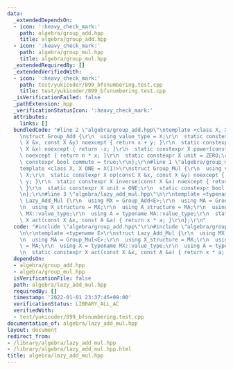 ```yaml
---
data:
  _extendedDependsOn:
  - icon: ':heavy_check_mark:'
    path: algebra/group_add.hpp
    title: algebra/group_add.hpp
  - icon: ':heavy_check_mark:'
    path: algebra/group_mul.hpp
    title: algebra/group_mul.hpp
  _extendedRequiredBy: []
  _extendedVerifiedWith:
  - icon: ':heavy_check_mark:'
    path: test/yukicoder/899_bfsnumbering.test.cpp
    title: test/yukicoder/899_bfsnumbering.test.cpp
  _isVerificationFailed: false
  _pathExtension: hpp
  _verificationStatusIcon: ':heavy_check_mark:'
  attributes:
    links: []
  bundledCode: "#line 2 \"algebra/group_add.hpp\"\ntemplate <class X, X ZERO = X(0)>\r\
    \nstruct Group_Add {\r\n  using value_type = X;\r\n  static constexpr X op(const\
    \ X &x, const X &y) noexcept { return x + y; }\r\n  static constexpr X inverse(const\
    \ X &x) noexcept { return -x; }\r\n  static constexpr X power(const X &x, ll n)\
    \ noexcept { return n * x; }\r\n  static constexpr X unit = ZERO;\r\n  static\
    \ constexpr bool commute = true;\r\n};\r\n#line 1 \"algebra/group_mul.hpp\"\n\
    template <class X, X ONE = X(1)>\r\nstruct Group_Mul {\r\n  using value_type =\
    \ X;\r\n  static constexpr X op(const X &x, const X &y) noexcept { return x *\
    \ y; }\r\n  static constexpr X inverse(const X &x) noexcept { return X(1) / x;\
    \ }\r\n  static constexpr X unit = ONE;\r\n  static constexpr bool commute = true;\r\
    \n};\r\n#line 3 \"algebra/lazy_add_mul.hpp\"\n\r\ntemplate <typename E>\r\nstruct\
    \ Lazy_Add_Mul {\r\n  using MX = Group_Add<E>;\r\n  using MA = Group_Mul<E>;\r\
    \n  using X_structure = MX;\r\n  using A_structure = MA;\r\n  using X = typename\
    \ MX::value_type;\r\n  using A = typename MA::value_type;\r\n  static constexpr\
    \ X act(const X &x, const A &a) { return x * a; }\r\n};\r\n"
  code: "#include \"algebra/group_add.hpp\"\r\n#include \"algebra/group_mul.hpp\"\r\
    \n\r\ntemplate <typename E>\r\nstruct Lazy_Add_Mul {\r\n  using MX = Group_Add<E>;\r\
    \n  using MA = Group_Mul<E>;\r\n  using X_structure = MX;\r\n  using A_structure\
    \ = MA;\r\n  using X = typename MX::value_type;\r\n  using A = typename MA::value_type;\r\
    \n  static constexpr X act(const X &x, const A &a) { return x * a; }\r\n};\r\n"
  dependsOn:
  - algebra/group_add.hpp
  - algebra/group_mul.hpp
  isVerificationFile: false
  path: algebra/lazy_add_mul.hpp
  requiredBy: []
  timestamp: '2022-01-01 23:37:45+09:00'
  verificationStatus: LIBRARY_ALL_AC
  verifiedWith:
  - test/yukicoder/899_bfsnumbering.test.cpp
documentation_of: algebra/lazy_add_mul.hpp
layout: document
redirect_from:
- /library/algebra/lazy_add_mul.hpp
- /library/algebra/lazy_add_mul.hpp.html
title: algebra/lazy_add_mul.hpp
---
```

